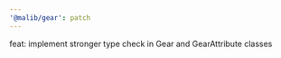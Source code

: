 ```yaml
---
'@malib/gear': patch
---
```


feat: implement stronger type check in Gear and GearAttribute classes
